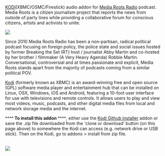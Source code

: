 <a href="www.kodi.tv">KODI</a>(XBMC/OSMC/Firestick) audio addon for <a href="https://mediaroots.org/radio/">Media Roots Radio</a> podcast. Media Roots is a citizen journalism project that reports the news from outside of party lines while providing a collaborative forum for conscious citizens, artists and activists to unite.<br>

<a href="https://mediaroots.org/radio/"><img src="https://mediaroots.org/wp-content/uploads/2012/12/aboutusbanner.png"></a><br>

Since 2010 Media Roots Radio has been a non-partisan, radical political podcast focusing on foreign policy, the police state and social issues hosted by former Breaking the Set (RT) host / journalist Abby Martin and co-hosted by her brother / filmmaker (A Very Heavy Agenda) Robbie Martin. Conversational, controversial and at times passionate and explicit, Media Roots stands apart from the majority of podcasts coming from a similar political POV.<br>

<a href="www.kodi.tv">Kodi</a> (formerly known as XBMC) is an award-winning free and open source (GPL) software media player and entertainment hub that can be installed on Linux, OSX, Windows, iOS and Android, featuring a 10-foot user interface for use with televisions and remote controls. It allows users to play and view most videos, music, podcasts, and other digital media files from local and network storage media and the internet.<br>

<b>^^^^ To install this addon ^^^^</b>, either use the <a href="https://www.tvaddons.co/github-browser-kodi/">Kodi Github installer</a> addon or save the .zip file downloaded from the 'clone or download' button (on this page above) to somewhere the Kodi can access (e.g. network drive or USB stick). Then on the Kodi, go to addons > install from zip file.<br>

<br><a href="http://www.kodi.tv"><img src="https://kodi.tv/sites/default/files/page/field_image/about--devices.jpg">

